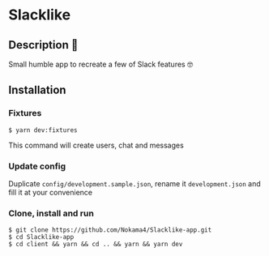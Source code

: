 # Slacklike

## Description 🔎

Small humble app to recreate a few of Slack features 🤓

## Installation

### Fixtures
```
$ yarn dev:fixtures
```

This command will create users, chat and messages

### Update config

Duplicate `config/development.sample.json`, rename it `development.json` and fill it at your convenience

### Clone, install and run

```
$ git clone https://github.com/Nokama4/Slacklike-app.git
$ cd Slacklike-app
$ cd client && yarn && cd .. && yarn && yarn dev
```
